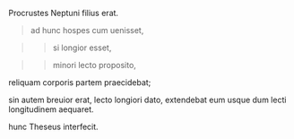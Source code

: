 Procrustes Neptuni filius erat. 

 

> ad hunc hospes cum uenisset, 

>> si longior esset, 

>> minori lecto proposito, 

reliquam corporis partem praecidebat; 

sin autem breuior erat, lecto longiori dato, extendebat eum usque dum lecti longitudinem aequaret. 


hunc Theseus interfecit.

